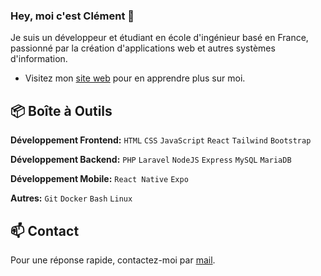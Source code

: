 ### Hey, moi c'est Clément 👋

Je suis un développeur et étudiant en école d'ingénieur basé en France, passionné par la création d'applications web et autres systèmes d'information.

- Visitez mon [site web](https://portfolio-clementfavarel.vercel.app/) pour en apprendre plus sur moi.
 
## 📦 Boîte à Outils

**Développement Frontend:** `HTML` `CSS` `JavaScript` `React` `Tailwind` `Bootstrap`

**Développement Backend:** `PHP` `Laravel` `NodeJS` `Express` `MySQL` `MariaDB`

**Développement Mobile:** `React Native` `Expo`

**Autres:** `Git` `Docker` `Bash` `Linux`

## 📫 Contact

Pour une réponse rapide, contactez-moi par [mail](mailto:pl.kode.pro@gmail.com).
